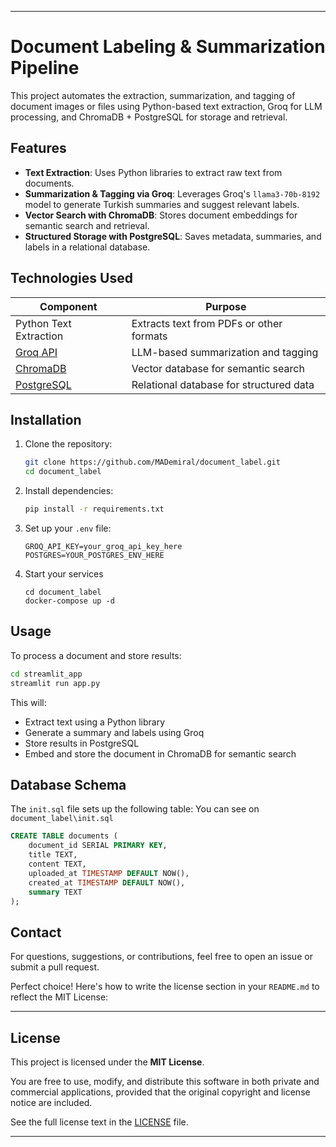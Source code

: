 
---


# Document Labeling & Summarization Pipeline

This project automates the extraction, summarization, and tagging of document images or files using Python-based text extraction, Groq for LLM processing, and ChromaDB + PostgreSQL for storage and retrieval.

## Features

- **Text Extraction**: Uses Python libraries to extract raw text from documents.
- **Summarization & Tagging via Groq**: Leverages Groq's `llama3-70b-8192` model to generate Turkish summaries and suggest relevant labels.
- **Vector Search with ChromaDB**: Stores document embeddings for semantic search and retrieval.
- **Structured Storage with PostgreSQL**: Saves metadata, summaries, and labels in a relational database.

## Technologies Used

| Component        | Purpose                          |
|------------------|----------------------------------|
| Python Text Extraction | Extracts text from PDFs or other formats |
| [Groq API](https://groq.com/) | LLM-based summarization and tagging |
| [ChromaDB](https://docs.trychroma.com/) | Vector database for semantic search |
| [PostgreSQL](https://www.postgresql.org/) | Relational database for structured data |


## Installation

1. Clone the repository:
   ```bash
   git clone https://github.com/MADemiral/document_label.git
   cd document_label
   ```

2. Install dependencies:
   ```bash
   pip install -r requirements.txt
   ```

3. Set up your `.env` file:
   ```
   GROQ_API_KEY=your_groq_api_key_here
   POSTGRES=YOUR_POSTGRES_ENV_HERE
   ```
4. Start your services
   ```
   cd document_label
   docker-compose up -d
   ```

## Usage

To process a document and store results:

```bash
cd streamlit_app
streamlit run app.py
```

This will:
- Extract text using a Python library
- Generate a summary and labels using Groq
- Store results in PostgreSQL
- Embed and store the document in ChromaDB for semantic search



## Database Schema

The `init.sql` file sets up the following table: You can see on `document_label\init.sql`

```sql
CREATE TABLE documents (
    document_id SERIAL PRIMARY KEY,
    title TEXT,
    content TEXT,
    uploaded_at TIMESTAMP DEFAULT NOW(),
    created_at TIMESTAMP DEFAULT NOW(),
    summary TEXT
);
```

## Contact

For questions, suggestions, or contributions, feel free to open an issue or submit a pull request.

Perfect choice! Here's how to write the license section in your `README.md` to reflect the MIT License:

---

## License

This project is licensed under the **MIT License**.

You are free to use, modify, and distribute this software in both private and commercial applications, provided that the original copyright and license notice are included.

See the full license text in the [LICENSE](LICENSE) file.

---
